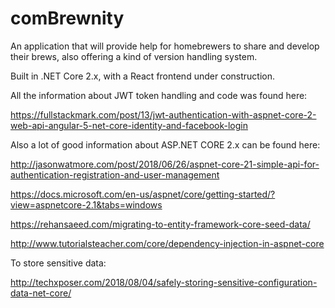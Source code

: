 # comBrewnity

An application that will provide help for homebrewers to share and develop their brews, also offering a kind of version handling system.

Built in .NET Core 2.x, with a React frontend under construction.

All the information about JWT token handling and code was found here:

https://fullstackmark.com/post/13/jwt-authentication-with-aspnet-core-2-web-api-angular-5-net-core-identity-and-facebook-login

Also a lot of good information about ASP.NET CORE 2.x can be found here:

http://jasonwatmore.com/post/2018/06/26/aspnet-core-21-simple-api-for-authentication-registration-and-user-management

https://docs.microsoft.com/en-us/aspnet/core/getting-started/?view=aspnetcore-2.1&tabs=windows

https://rehansaeed.com/migrating-to-entity-framework-core-seed-data/

http://www.tutorialsteacher.com/core/dependency-injection-in-aspnet-core

To store sensitive data:

http://techxposer.com/2018/08/04/safely-storing-sensitive-configuration-data-net-core/


